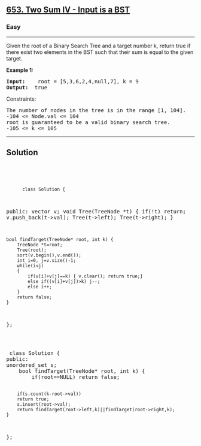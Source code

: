
<h2><a href="https://leetcode.com/problems/two-sum-iv-input-is-a-bst/description/">653. Two Sum IV - Input is a BST</a></h2>
<h3>Easy</h3>
<hr>
<div><p>
  Given the root of a Binary Search Tree and a target number k, return true if there exist two elements in the BST such that their sum is equal to the given target.
 </p>


<p><strong>Example 1:</strong></p>
<pre><strong>Input:</strong>    root = [5,3,6,2,4,null,7], k = 9
<strong>Output:</strong>  true
</pre>



Constraints:
<pre>
The number of nodes in the tree is in the range [1, 104].
-104 <= Node.val <= 104
root is guaranteed to be a valid binary search tree.
-105 <= k <= 105
</pre>
<hr>
 <h2><strong><b>Solution</b></strong></h2>
 <br>
 <pre>
 
          class Solution {
public:
    vector<int> v;
    void Tree(TreeNode *t)
    {
        if(!t) return;
        v.push_back(t->val);
        Tree(t->left);
        Tree(t->right);
    }
    
    bool findTarget(TreeNode* root, int k) {
        TreeNode *t=root;
        Tree(root);
        sort(v.begin(),v.end());
        int i=0, j=v.size()-1;
        while(i<j)
        {
            if(v[i]+v[j]==k) { v.clear(); return true;}
            else if((v[i]+v[j])>k) j--;
            else i++;
        }
        return false;
    }
};
         
 </pre>
 <pre>
 class Solution {
public:
unordered_set<int> s;
    bool findTarget(TreeNode* root, int k) {
        if(root==NULL) return false;

        if(s.count(k-root->val))
        return true;
        s.insert(root->val);
        return findTarget(root->left,k)||findTarget(root->right,k);
    }
};
</pre>

